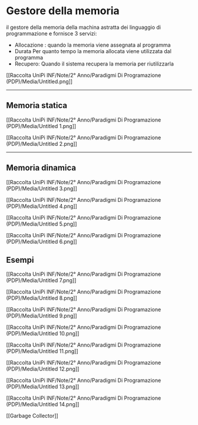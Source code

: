 # Gestore della memoria

il gestore della memoria della machina astratta dei linguaggio di programmazione e fornisce 3 servizi:

- Allocazione : quando la memoria viene assegnata al programma
- Durata Per quanto tempo la memoria allocata viene utilizzata dal programma
- Recupero: Quando il sistema recupera la
memoria per riutilizzarla

[[Raccolta UniPi INF/Note/2° Anno/Paradigmi Di Programazione (PDP)/Media/Untitled.png]]

---

## Memoria statica

[[Raccolta UniPi INF/Note/2° Anno/Paradigmi Di Programazione (PDP)/Media/Untitled 1.png]]

[[Raccolta UniPi INF/Note/2° Anno/Paradigmi Di Programazione (PDP)/Media/Untitled 2.png]]

---

## Memoria dinamica

[[Raccolta UniPi INF/Note/2° Anno/Paradigmi Di Programazione (PDP)/Media/Untitled 3.png]]

[[Raccolta UniPi INF/Note/2° Anno/Paradigmi Di Programazione (PDP)/Media/Untitled 4.png]]

[[Raccolta UniPi INF/Note/2° Anno/Paradigmi Di Programazione (PDP)/Media/Untitled 5.png]]

[[Raccolta UniPi INF/Note/2° Anno/Paradigmi Di Programazione (PDP)/Media/Untitled 6.png]]

## Esempi

[[Raccolta UniPi INF/Note/2° Anno/Paradigmi Di Programazione (PDP)/Media/Untitled 7.png]]

[[Raccolta UniPi INF/Note/2° Anno/Paradigmi Di Programazione (PDP)/Media/Untitled 8.png]]

[[Raccolta UniPi INF/Note/2° Anno/Paradigmi Di Programazione (PDP)/Media/Untitled 9.png]]

[[Raccolta UniPi INF/Note/2° Anno/Paradigmi Di Programazione (PDP)/Media/Untitled 10.png]]

[[Raccolta UniPi INF/Note/2° Anno/Paradigmi Di Programazione (PDP)/Media/Untitled 11.png]]

[[Raccolta UniPi INF/Note/2° Anno/Paradigmi Di Programazione (PDP)/Media/Untitled 12.png]]

[[Raccolta UniPi INF/Note/2° Anno/Paradigmi Di Programazione (PDP)/Media/Untitled 13.png]]

[[Raccolta UniPi INF/Note/2° Anno/Paradigmi Di Programazione (PDP)/Media/Untitled 14.png]]

[[Garbage Collector]]
